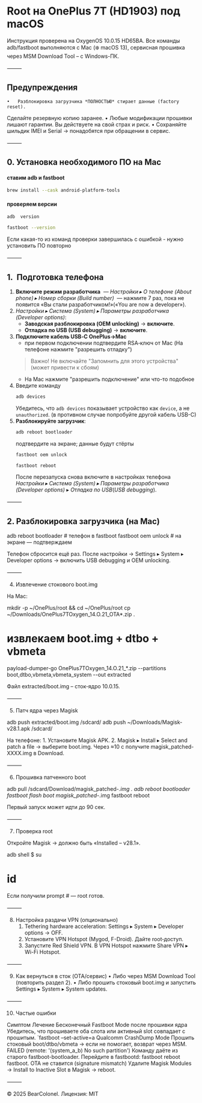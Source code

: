 # Root на OnePlus 7T (HD1903) под macOS

Инструкция проверена на OxygenOS 10.0.15 HD65BA.
Все команды adb/fastboot выполняются с Mac (❄️ macOS 13),
сервисная прошивка через MSM Download Tool – с Windows-ПК.

⸻

## Предупреждения
	•	Разблокировка загрузчика *ПОЛНОСТЬЮ* стирает данные (factory reset).
Сделайте резервную копию заранее.
	•	Любые модификации прошивки лишают гарантии.
Вы действуете на свой страх и риск.
	•	Сохраняйте шильдик IMEI и Serial → понадобятся при обращении в сервис.

⸻

## 0. Установка необходимого ПО на Mac

#### ставим adb и fastboot
```bash
brew install --cask android-platform-tools
```

#### проверяем версии
```bash
adb  version
```
```bash
fastboot --version
```
Если какая-то из команд проверки завершилась с ошибкой - нужно установить ПО повторно


⸻

## 1.  Подготовка телефона

1. **Включите режим разработчика** 
   — *Настройки ▸ О телефоне (About phone) ▸ Номер сборки (Build number)* 
   — нажмите 7 раз, пока не появится «Вы стали разработчиком!»(«You are now a developer»).
2. *Настройки ▸ Система (System) ▸ Параметры разработчика (Developer options)*:
   - **Заводская разблокировка (OEM unlocking)** → **включите**.
   - **Отладка по USB (USB debugging)** → **включите**.
3. **Подключите кабель USB‑C OnePlus→Mac**
   - при первом подключении подтвердите RSA‑ключ от Mac
   (На телефоне нажмите "разрешить отладку")
   > Важно! Не включайте "Запомнить для этого устройства" (может привести к сбоям)
   - На Mac нажмите "разрешить подключение" или что-то подобное
4. Введите команду
   ```bash
   adb devices
   ```
   Убедитесь, что `adb devices` показывает устройство как `device`, а не `unauthorized`.
   (в противном случае попробуйте другой кабель USB-C)
5. **Разблокируйте загрузчик**:
   ```bash
   adb reboot bootloader
   ```
   подтвердите на экране; данные будут стёрты
   ```bash
   fastboot oem unlock
   ```
   ```bash
   fastboot reboot
   ```
   После перезапуска снова включите в настройках телефона
   *Настройки ▸ Система (System) ▸ Параметры разработчика (Developer options)* ▸ *Отладка по USB*(*USB debugging*).

⸻

## 2. Разблокировка загрузчика (на Mac)

adb reboot bootloader            # телефон в fastboot
fastboot oem unlock              # на экране — подтверждаем

Телефон сбросится ещё раз. После настройки → Settings ▸ System ▸ Developer options → включить USB debugging и OEM unlocking.

⸻

4. Извлечение стокового boot.img

На Mac:

mkdir -p ~/OnePlus/root && cd ~/OnePlus/root
cp ~/Downloads/OnePlus7TOxygen_14.O.21_OTA*.zip .
# извлекаем boot.img + dtbo + vbmeta
payload-dumper-go OnePlus7TOxygen_14.O.21_*.zip --partitions boot,dtbo,vbmeta,vbmeta_system --out extracted

Файл extracted/boot.img – сток-ядро 10.0.15.

⸻

5. Патч ядра через Magisk

adb push extracted/boot.img /sdcard/
adb push ~/Downloads/Magisk-v28.1.apk /sdcard/

На телефоне:
	1.	Установите Magisk APK.
	2.	Magisk ▸ Install ▸ Select and patch a file → выберите boot.img.
Через ≈10 с получите magisk_patched-XXXX.img в Download.

⸻

6. Прошивка патченного boot

adb pull /sdcard/Download/magisk_patched-*.img .
adb reboot bootloader
fastboot flash boot magisk_patched-*.img
fastboot reboot

Первый запуск может идти до 90 сек.

⸻

7. Проверка root

Откройте Magisk → должно быть «Installed – v28.1».

adb shell
$ su
# id

Если получили prompt # — root готов.

⸻

8. Настройка раздачи VPN (опционально)
	1.	Tethering hardware acceleration: Settings ▸ System ▸ Developer options → OFF.
	2.	Установите VPN Hotspot (Mygod, F-Droid). Дайте root‐доступ.
	3.	Запустите Red Shield VPN. В VPN Hotspot нажмите Share VPN ▸ Wi-Fi Hotspot.

⸻

9. Как вернуться в сток (OTA/сервис)
	•	Либо через MSM Download Tool (повторить раздел 2).
	•	Либо прошить стоковый boot.img и запустить Settings ▸ System ▸ System updates.

⸻

10. Частые ошибки

Симптом	Лечение
Бесконечный Fastboot Mode после прошивки ядра	Убедитесь, что прошиваете оба слота или активный slot совпадает с прошитым. `fastboot –set-active=a
Qualcomm CrashDump Mode	Прошить стоковый boot/dtbo/vbmeta → если не помогает, возврат через MSM.
FAILED (remote: '(system_a_b) No such partition')	Команду даёте из старого fastboot-bootloader. Перейдите в fastbootd: fastboot reboot fastboot.
OTA не ставится (signature mismatch)	Удалите Magisk Modules → Install to Inactive Slot в Magisk → reboot.


⸻

© 2025 BearColonel.
Лицензия: MIT
